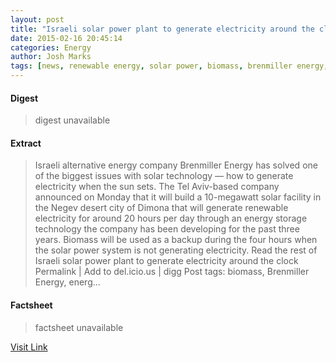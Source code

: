 ```yaml
---
layout: post
title: "Israeli solar power plant to generate electricity around the clock"
date: 2015-02-16 20:45:14
categories: Energy
author: Josh Marks
tags: [news, renewable energy, solar power, biomass, brenmiller energy, energy storage, israel, solar, solar power plant dimona]
---
```



#### Digest
>digest unavailable

#### Extract
>Israeli alternative energy company Brenmiller Energy has solved one of the biggest issues with solar technology &#8212; how to generate electricity when the sun sets. The Tel Aviv-based company announced on Monday that it will build a 10-megawatt solar facility in the Negev desert city of Dimona that will generate renewable electricity for around 20 hours per day through an energy storage technology the company has been developing for the past three years. Biomass will be used as a backup during the four hours when the solar power system is not generating electricity. Read the rest of Israeli solar power plant to generate electricity around the clock Permalink | Add to del.icio.us | digg Post tags: biomass, Brenmiller Energy, energ...

#### Factsheet
>factsheet unavailable

[Visit Link](http://inhabitat.com/israeli-solar-power-plant-to-generate-electricity-around-the-clock/)


